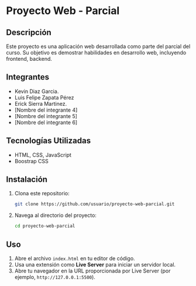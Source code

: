 # Proyecto Web - Parcial

## Descripción
Este proyecto es una aplicación web desarrollada como parte del parcial del curso. Su objetivo es demostrar habilidades en desarrollo web, incluyendo frontend, backend.



## Integrantes
- Kevin Diaz Garcia.
- Luis Felipe Zapata Pérez
- Erick Sierra Martinez.
- [Nombre del integrante 4]
- [Nombre del integrante 5]
- [Nombre del integrante 6]

## Tecnologías Utilizadas
- HTML, CSS, JavaScript
- Boostrap CSS

## Instalación
1. Clona este repositorio:
   ```bash
   git clone https://github.com/usuario/proyecto-web-parcial.git
   ```
2. Navega al directorio del proyecto:
   ```bash
   cd proyecto-web-parcial
   ```

## Uso
1. Abre el archivo `index.html` en tu editor de código.
2. Usa una extensión como **Live Server** para iniciar un servidor local.
3. Abre tu navegador en la URL proporcionada por Live Server (por ejemplo, `http://127.0.0.1:5500`).

